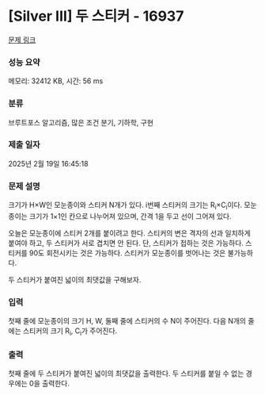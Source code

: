 # [Silver III] 두 스티커 - 16937 

[문제 링크](https://www.acmicpc.net/problem/16937) 

### 성능 요약

메모리: 32412 KB, 시간: 56 ms

### 분류

브루트포스 알고리즘, 많은 조건 분기, 기하학, 구현

### 제출 일자

2025년 2월 19일 16:45:18

### 문제 설명

<p>크기가 H×W인 모눈종이와 스티커 N개가 있다. i번째 스티커의 크기는 R<sub>i</sub>×C<sub>i</sub>이다. 모눈종이는 크기가 1×1인 칸으로 나누어져 있으며, 간격 1을 두고 선이 그어져 있다.</p>

<p>오늘은 모눈종이에 스티커 2개를 붙이려고 한다. 스티커의 변은 격자의 선과 일치하게 붙여야 하고, 두 스티커가 서로 겹치면 안 된다. 단, 스티커가 접하는 것은 가능하다. 스티커를 90도 회전시키는 것은 가능하다. 스티커가 모눈종이를 벗어나는 것은 불가능하다.</p>

<p>두 스티커가 붙여진 넓이의 최댓값을 구해보자.</p>

### 입력 

 <p>첫째 줄에 모눈종이의 크기 H, W, 둘째 줄에 스티커의 수 N이 주어진다. 다음 N개의 줄에는 스티커의 크기 R<sub>i</sub>, C<sub>i</sub>가 주어진다.</p>

### 출력 

 <p>첫째 줄에 두 스티커가 붙여진 넓이의 최댓값을 출력한다. 두 스티커를 붙일 수 없는 경우에는 0을 출력한다.</p>

